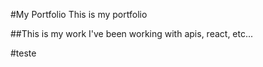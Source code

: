 #My Portfolio
This is my portfolio

##This is my work
I've been working with apis, react, etc...

#teste
